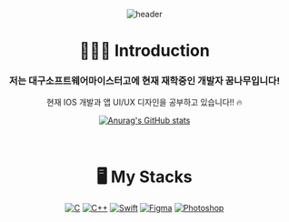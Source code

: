 <div align = center>

  
![header](https://capsule-render.vercel.app/api?type=waving&&color=0:EEFF00,100:a82da8&height=150&section=header&text=Mingyu%20is%20growing%20up,%20now!&animation=twinkling&fontColor=FFFFFF&fontSize=45)
  
# 👨🏻‍💻 Introduction
### 저는 대구소프트웨어마이스터고에 현재 재학중인 개발자 꿈나무입니다!
  현재 IOS 개발과 앱 UI/UX 디자인을 공부하고 있습니다!! 🔥
  
[![Anurag's GitHub stats](https://github-readme-stats.vercel.app/api?username=Mingyuuu0108)](https://github.com/Mingyuuu0108/github-readme-stats)
  
&nbsp;
# 🖥️ My Stacks
[![C](https://img.shields.io/badge/C-A8B9CC?style=for-the-badge&logo=c&logoColor=black)](https://en.cppreference.com/w/)
[![C++](https://img.shields.io/badge/C++-00599C?style=for-the-badge&logo=c%2B%2B&logoColor=white)](https://en.cppreference.com/w/)
[![Swift](https://img.shields.io/badge/Swift-F05138?style=for-the-badge&logo=swift&logoColor=white)](https://developer.apple.com/swift/)
[![Figma](https://img.shields.io/badge/Figma-F24E1E?style=for-the-badge&logo=figma&logoColor=white)](https://www.figma.com)
[![Photoshop](https://img.shields.io/badge/Photoshop-31A8FF?style=for-the-badge&logo=adobe%20photoshop&logoColor=white)](https://www.adobe.com/products/photoshop)
 
